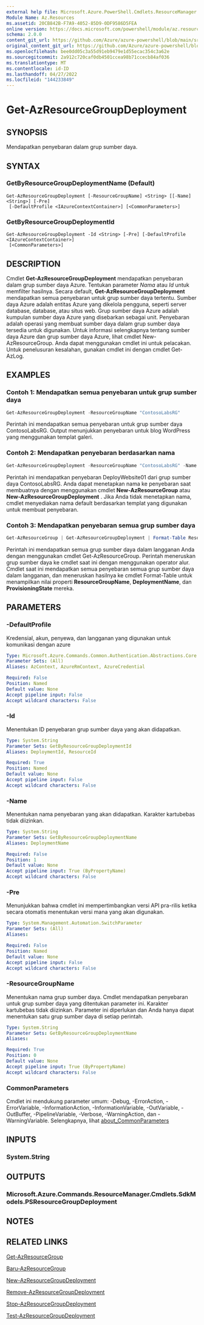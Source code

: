 ```yaml
---
external help file: Microsoft.Azure.PowerShell.Cmdlets.ResourceManager.dll-Help.xml
Module Name: Az.Resources
ms.assetid: 20CB842B-F7A9-4052-85D9-0DF9586D5FEA
online version: https://docs.microsoft.com/powershell/module/az.resources/get-azresourcegroupdeployment
schema: 2.0.0
content_git_url: https://github.com/Azure/azure-powershell/blob/main/src/Resources/Resources/help/Get-AzResourceGroupDeployment.md
original_content_git_url: https://github.com/Azure/azure-powershell/blob/main/src/Resources/Resources/help/Get-AzResourceGroupDeployment.md
ms.openlocfilehash: bee0dd05c3a55d91eb9479e1d55ecac354c3a62e
ms.sourcegitcommit: 2a912c720caf0db4501ccea98b71ccecb84af036
ms.translationtype: MT
ms.contentlocale: id-ID
ms.lasthandoff: 04/27/2022
ms.locfileid: "144233849"
---
```

# Get-AzResourceGroupDeployment

## SYNOPSIS
Mendapatkan penyebaran dalam grup sumber daya.

## SYNTAX

### GetByResourceGroupDeploymentName (Default)
```
Get-AzResourceGroupDeployment [-ResourceGroupName] <String> [[-Name] <String>] [-Pre]
 [-DefaultProfile <IAzureContextContainer>] [<CommonParameters>]
```

### GetByResourceGroupDeploymentId
```
Get-AzResourceGroupDeployment -Id <String> [-Pre] [-DefaultProfile <IAzureContextContainer>]
 [<CommonParameters>]
```

## DESCRIPTION
Cmdlet **Get-AzResourceGroupDeployment** mendapatkan penyebaran dalam grup sumber daya Azure.
Tentukan parameter *Nama* atau *Id* untuk memfilter hasilnya.
Secara default, **Get-AzResourceGroupDeployment** mendapatkan semua penyebaran untuk grup sumber daya tertentu.
Sumber daya Azure adalah entitas Azure yang dikelola pengguna, seperti server database, database, atau situs web.
Grup sumber daya Azure adalah kumpulan sumber daya Azure yang disebarkan sebagai unit.
Penyebaran adalah operasi yang membuat sumber daya dalam grup sumber daya tersedia untuk digunakan.
Untuk informasi selengkapnya tentang sumber daya Azure dan grup sumber daya Azure, lihat cmdlet New-AzResourceGroup.
Anda dapat menggunakan cmdlet ini untuk pelacakan.
Untuk penelusuran kesalahan, gunakan cmdlet ini dengan cmdlet Get-AzLog.

## EXAMPLES

### Contoh 1: Mendapatkan semua penyebaran untuk grup sumber daya
```powershell
Get-AzResourceGroupDeployment -ResourceGroupName "ContosoLabsRG"
```

Perintah ini mendapatkan semua penyebaran untuk grup sumber daya ContosoLabsRG.
Output menunjukkan penyebaran untuk blog WordPress yang menggunakan templat galeri.

### Contoh 2: Mendapatkan penyebaran berdasarkan nama
```powershell
Get-AzResourceGroupDeployment -ResourceGroupName "ContosoLabsRG" -Name "DeployWebsite01"
```

Perintah ini mendapatkan penyebaran DeployWebsite01 dari grup sumber daya ContosoLabsRG.
Anda dapat menetapkan nama ke penyebaran saat membuatnya dengan menggunakan cmdlet **New-AzResourceGroup** atau **New-AzResourceGroupDeployment** .
Jika Anda tidak menetapkan nama, cmdlet menyediakan nama default berdasarkan templat yang digunakan untuk membuat penyebaran.

### Contoh 3: Mendapatkan penyebaran semua grup sumber daya
```powershell
Get-AzResourceGroup | Get-AzResourceGroupDeployment | Format-Table ResourceGroupName, DeploymentName, ProvisioningState
```

Perintah ini mendapatkan semua grup sumber daya dalam langganan Anda dengan menggunakan cmdlet Get-AzResourceGroup.
Perintah meneruskan grup sumber daya ke cmdlet saat ini dengan menggunakan operator alur.
Cmdlet saat ini mendapatkan semua penyebaran semua grup sumber daya dalam langganan, dan meneruskan hasilnya ke cmdlet Format-Table untuk menampilkan nilai properti **ResourceGroupName**, **DeploymentName**, dan **ProvisioningState** mereka.

## PARAMETERS

### -DefaultProfile
Kredensial, akun, penyewa, dan langganan yang digunakan untuk komunikasi dengan azure

```yaml
Type: Microsoft.Azure.Commands.Common.Authentication.Abstractions.Core.IAzureContextContainer
Parameter Sets: (All)
Aliases: AzContext, AzureRmContext, AzureCredential

Required: False
Position: Named
Default value: None
Accept pipeline input: False
Accept wildcard characters: False
```

### -Id
Menentukan ID penyebaran grup sumber daya yang akan didapatkan.

```yaml
Type: System.String
Parameter Sets: GetByResourceGroupDeploymentId
Aliases: DeploymentId, ResourceId

Required: True
Position: Named
Default value: None
Accept pipeline input: False
Accept wildcard characters: False
```

### -Name
Menentukan nama penyebaran yang akan didapatkan.
Karakter kartubebas tidak diizinkan.

```yaml
Type: System.String
Parameter Sets: GetByResourceGroupDeploymentName
Aliases: DeploymentName

Required: False
Position: 1
Default value: None
Accept pipeline input: True (ByPropertyName)
Accept wildcard characters: False
```

### -Pre
Menunjukkan bahwa cmdlet ini mempertimbangkan versi API pra-rilis ketika secara otomatis menentukan versi mana yang akan digunakan.

```yaml
Type: System.Management.Automation.SwitchParameter
Parameter Sets: (All)
Aliases:

Required: False
Position: Named
Default value: None
Accept pipeline input: False
Accept wildcard characters: False
```

### -ResourceGroupName
Menentukan nama grup sumber daya.
Cmdlet mendapatkan penyebaran untuk grup sumber daya yang ditentukan parameter ini.
Karakter kartubebas tidak diizinkan.
Parameter ini diperlukan dan Anda hanya dapat menentukan satu grup sumber daya di setiap perintah.

```yaml
Type: System.String
Parameter Sets: GetByResourceGroupDeploymentName
Aliases:

Required: True
Position: 0
Default value: None
Accept pipeline input: True (ByPropertyName)
Accept wildcard characters: False
```

### CommonParameters
Cmdlet ini mendukung parameter umum: -Debug, -ErrorAction, -ErrorVariable, -InformationAction, -InformationVariable, -OutVariable, -OutBuffer, -PipelineVariable, -Verbose, -WarningAction, dan -WarningVariable. Selengkapnya, lihat [about_CommonParameters](http://go.microsoft.com/fwlink/?LinkID=113216)

## INPUTS

### System.String

## OUTPUTS

### Microsoft.Azure.Commands.ResourceManager.Cmdlets.SdkModels.PSResourceGroupDeployment

## NOTES

## RELATED LINKS

[Get-AzResourceGroup](./Get-AzResourceGroup.md)

[Baru-AzResourceGroup](./New-AzResourceGroup.md)

[New-AzResourceGroupDeployment](./New-AzResourceGroupDeployment.md)

[Remove-AzResourceGroupDeployment](./Remove-AzResourceGroupDeployment.md)

[Stop-AzResourceGroupDeployment](./Stop-AzResourceGroupDeployment.md)

[Test-AzResourceGroupDeployment](./Test-AzResourceGroupDeployment.md)


